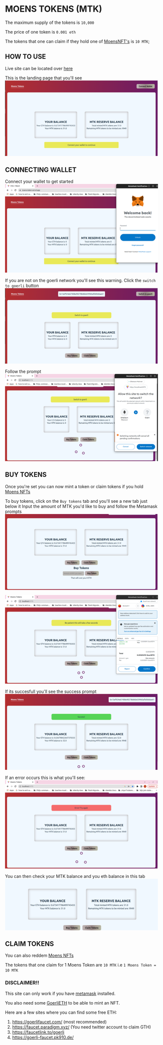 # MOENS TOKENS (MTK)
The maximum supply of the tokens is `10,000` 

The price of one token is `0.001 eth`

The tokens that one can claim if they hold one of [MoensNFT's](https://github.com/Stephen-Kimoi/NFT-Collection-v2) is `10 MTK`; 

## HOW TO USE 
Live site can be located over [here](https://moens-token.vercel.app/)

This is the landing page that you'll see
![Landing page](./images/UI.png) 

## CONNECTING WALLET
Connect your wallet to get started 
![Connect wallet](./images/connect.png)

If you are not on the goerli network you'll see this warning. Click the `switch to goerli` button 
![Switch goerli](./images/goerli.png)

Follow the prompt 
![Goerli prompt](./images/goerliChange.png)

## BUY TOKENS
Once you're set you can now mint a token or claim tokens if you hold [Moens NFTs](https://moens-nft-collection.netlify.app/) 

To buy tokens, click on the `Buy tokens` tab and you'll see a new tab just below it
Input the amount of MTK you'd like to buy and follow the Metamask prompts 
![Buy tab](./images/buymtk.png)

![Buy tab](./images/buymtkloading.png)

If its succesfull you'll see the success prompt
![Buy tab](./images/success.png)

If an error occurs this is what you'll see: 
![Error](./images/error.png)

You can then check your MTK balance and you eth balance in this tab 
![Balances](./images/tab.png)

## CLAIM TOKENS
You can also reddem [Moens NFTs](https://moens-nft-collection.netlify.app/) 

The tokens that one claim for 1 Moens Token are `10 MTK`
i.e `1 Moens Token = 10 MTK` 


### DISCLAIMER!!
This site can only work if you have [metamask](https://metamask.io/) installed. 

You also need some [GoerliETH](https://goerlifaucet.com/ ) to be able to mint an NFT. 

Here are a few sites where you can find some free ETH: 
1. https://goerlifaucet.com/ (most recommended)
2. https://faucet.paradigm.xyz/ (You need twitter account to claim GTH)
3. https://faucetlink.to/goerli
4. https://goerli-faucet.pk910.de/


